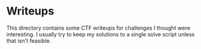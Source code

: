 # Writeups

This directory contains some CTF writeups for challenges I thought were interesting. I usually try to keep my solutions to a single solve script unless that isn't feasible.
